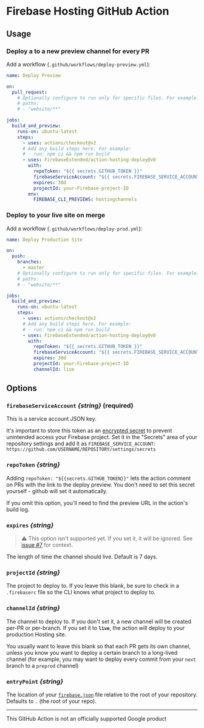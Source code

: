 # Firebase Hosting GitHub Action

## Usage

### Deploy a to a new preview channel for every PR

Add a workflow (`.github/workflows/deploy-preview.yml`):

```yaml
name: Deploy Preview

on:
  pull_request:
    # Optionally configure to run only for specific files. For example:
    # paths:
    # - "website/**"

jobs:
  build_and_preview:
    runs-on: ubuntu-latest
    steps:
      - uses: actions/checkout@v2
      # Add any build steps here. For example:
      # - run: npm ci && npm run build
      - uses: FirebaseExtended/action-hosting-deploy@v0
        with:
          repoToken: "${{ secrets.GITHUB_TOKEN }}"
          firebaseServiceAccount: "${{ secrets.FIREBASE_SERVICE_ACCOUNT }}"
          expires: 30d
          projectId: your-Firebase-project-ID
        env:
          FIREBASE_CLI_PREVIEWS: hostingchannels
```

### Deploy to your live site on merge

Add a workflow (`.github/workflows/deploy-prod.yml`):

```yaml
name: Deploy Production Site

on:
  push:
    branches:
      - master
    # Optionally configure to run only for specific files. For example:
    # paths:
    # - "website/**"

jobs:
  build_and_preview:
    runs-on: ubuntu-latest
    steps:
      - uses: actions/checkout@v2
      # Add any build steps here. For example:
      # - run: npm ci && npm run build
      - uses: FirebaseExtended/action-hosting-deploy@v0
        with:
          repoToken: "${{ secrets.GITHUB_TOKEN }}"
          firebaseServiceAccount: "${{ secrets.FIREBASE_SERVICE_ACCOUNT }}"
          expires: 30d
          projectId: your-Firebase-project-ID
          channelId: live
```

## Options

### `firebaseServiceAccount` _{string}_ (required)

This is a service account JSON key.

It's important to store this token as an
[encrypted secret](https://help.github.com/en/actions/configuring-and-managing-workflows/creating-and-storing-encrypted-secrets)
to prevent unintended access your Firebase project. Set it in the "Secrets" area
of your repository settings and add it as `FIREBASE_SERVICE_ACCOUNT`:
`https://github.com/USERNAME/REPOSITORY/settings/secrets`

### `repoToken` _{string}_

Adding `repoToken: "${{secrets.GITHUB_TOKEN}}"` lets the action comment on PRs
with the link to the deploy preview. You don't need to set this secret
yourself - github will set it automatically.

If you omit this option, you'll need to find the preview URL in the action's
build log.

### `expires` _{string}_

> ⚠️ This option isn't supported yet. If you set it, it will be ignored. See [issue #7](https://github.com/FirebaseExtended/action-hosting-deploy/issues/7) for context.

The length of time the channel should live. Default is 7 days.

### `projectId` _{string}_

The project to deploy to. If you leave this blank, be sure to check in a
`.firebaserc` file so the CLI knows what project to deploy to.

### `channelId` _{string}_

The channel to deploy to. If you don't set it, a new channel will be created
per-PR or per-branch. If you set it to **`live`**, the action will deploy to your production Hosting site.

You usually want to leave this blank so that each PR gets its own channel,
unless you know you want to deploy a certain branch to a long-lived channel (for
example, you may want to deploy every commit from your `next` branch to a
`preprod` channel)

### `entryPoint` _{string}_

The location of your [`firebase.json`](https://firebase.google.com/docs/cli#the_firebasejson_file) file relative to the root of your repository. Defaults to `.` (the root of your repo).

---

This GitHub Action is not an officially supported Google product
